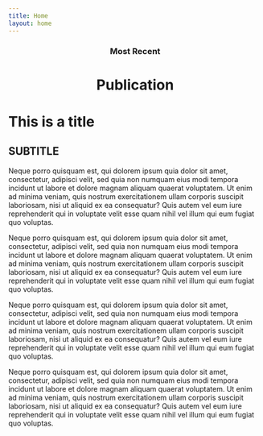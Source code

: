 ```yaml
---
title: Home
layout: home
---
```


<center>
  <h3>Most Recent</h3>
  <h1 class="page_title">Publication</h1>
</center>

<h1>This is a title</h1>
<h2>SUBTITLE</h2>

Neque porro quisquam est, qui dolorem ipsum quia dolor sit amet, consectetur, adipisci velit, sed quia non numquam eius modi tempora incidunt ut labore et dolore magnam aliquam quaerat voluptatem. Ut enim ad minima veniam, quis nostrum exercitationem ullam corporis suscipit laboriosam, nisi ut aliquid ex ea consequatur? Quis autem vel eum iure reprehenderit qui in voluptate velit esse quam nihil vel illum qui eum fugiat quo voluptas.

Neque porro quisquam est, qui dolorem ipsum quia dolor sit amet, consectetur, adipisci velit, sed quia non numquam eius modi tempora incidunt ut labore et dolore magnam aliquam quaerat voluptatem. Ut enim ad minima veniam, quis nostrum exercitationem ullam corporis suscipit laboriosam, nisi ut aliquid ex ea consequatur? Quis autem vel eum iure reprehenderit qui in voluptate velit esse quam nihil vel illum qui eum fugiat quo voluptas.

Neque porro quisquam est, qui dolorem ipsum quia dolor sit amet, consectetur, adipisci velit, sed quia non numquam eius modi tempora incidunt ut labore et dolore magnam aliquam quaerat voluptatem. Ut enim ad minima veniam, quis nostrum exercitationem ullam corporis suscipit laboriosam, nisi ut aliquid ex ea consequatur? Quis autem vel eum iure reprehenderit qui in voluptate velit esse quam nihil vel illum qui eum fugiat quo voluptas.

Neque porro quisquam est, qui dolorem ipsum quia dolor sit amet, consectetur, adipisci velit, sed quia non numquam eius modi tempora incidunt ut labore et dolore magnam aliquam quaerat voluptatem. Ut enim ad minima veniam, quis nostrum exercitationem ullam corporis suscipit laboriosam, nisi ut aliquid ex ea consequatur? Quis autem vel eum iure reprehenderit qui in voluptate velit esse quam nihil vel illum qui eum fugiat quo voluptas.
